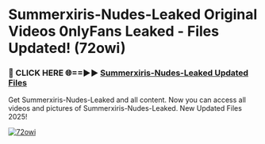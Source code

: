 # Summerxiris-Nudes-Leaked Original Videos 0nlyFans Leaked - Files Updated! (72owi)

<h3>🔴 CLICK HERE 🌐==►► <a href="https://tinyurl.com/yc6ubb5a" rel="nofollow">Summerxiris-Nudes-Leaked Updated Files</a></h3>

Get Summerxiris-Nudes-Leaked and all content. Now you can access all videos and pictures of Summerxiris-Nudes-Leaked. New Updated Files 2025!

[![72owi](https://i.imgur.com/7eu0CRL.gif)](https://tinyurl.com/yc6ubb5a)
